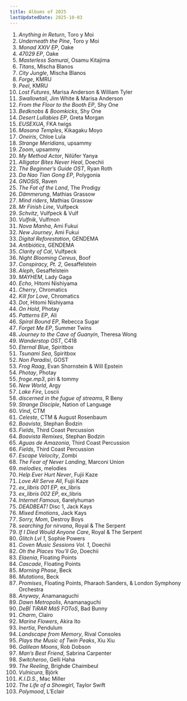 ```yaml
---
title: Albums of 2025
lastUpdatedDate: 2025-10-03
---
```


1. *Anything in Return*, Toro y Moi
2. *Underneath the Pine*, Toro y Moi
3. *Monad XXIV EP*, Oake
4. *47029 EP*, Oake
5. *Masterless Samurai*, Osamu Kitajima
6. *Titans*, Mischa Blanos
7. *City Jungle*, Mischa Blanos
8. *Forge*, KMRU
9. *Peel*, KMRU
10. *Lost Futures*, Marisa Anderson & William Tyler
11. *Swallowtail*, Jim White & Marisa Anderson
12. *From the Floor to the Booth EP*, Shy One
13. *Bedknobs & Boomkicks*, Shy One
14. *Desert Lullabies EP*, Greta Morgan
15. *EUSEXUA*, FKA twigs
16. *Masana Temples*, Kikagaku Moyo
17. *Oneiris*, Chloe Lula
18. *Strange Meridians*, upsammy
19. *Zoom*, upsammy
20. *My Method Actor*, Nilüfer Yanya
21. *Alligator Bites Never Heal*, Doechii
22. *The Beginner’s Guide OST*, Ryan Roth
23. *Da Nao Tian Gong EP*, Polygonia
24. *GNOSIS*, Raven
25. *The Fat of the Land*, The Prodigy
26. *Dämmerung*, Mathias Grassow
27. *Mind riders*, Mathias Grassow
28. *Mr Finish Line*, Vulfpeck
29. *Schvitz*, Vulfpeck & Vulf
30. *Vulfnik*, Vulfmon
31. *Nova Manha*, Ami Fukui
32. *New Journey*, Ami Fukui
33. *Digital Reforestation*, GENDEMA
34. *Antibiótics*, GENDEMA
35. *Clarity of Cal*, Vulfpeck
36. *Night Blooming Cereus*, Boof
37. *Conspiracy, Pt. 2*, Gesaffelstein
38. *Aleph*, Gesaffelstein
39. *MAYHEM*, Lady Gaga
40. *Echo*, Hitomi Nishiyama
41. *Cherry*, Chromatics
42. *Kill for Love*, Chromatics
43. *Dot*, Hitomi Nishiyama
44. *On Hold*, Photay
45. *Patterns EP*, Ali
46. *Spiral Bound EP*, Rebecca Sugar
47. *Forget Me EP*, Summer Twins
48. *Journey to the Cave of Guanyin*, Theresa Wong
49. *Wanderstop OST*, C418
50. *Eternal Blue*, Spiritbox
51. *Tsunami Sea*, Spiritbox
52. *Non Paradisi*, GOST
53. *Frog Raag*, Evan Shornstein & Will Epstein
54. *Photay*, Photay
55. *froge.mp3*, piri & tommy
56. *New World*, Argy
57. *Lake Fire*, Loscii
58. *discerned in the fugue of streams*, R Beny
59. *Strange Disciple*, Nation of Language
60. *Vind*, CTM
61. *Celeste*, CTM & August Rosenbaum
62. *Boavista*, Stephan Bodzin
63. *Fields*, Third Coast Percussion
64. *Boavista Remixes*, Stephan Bodzin
65. *Aguas de Amazonia*, Third Coast Percussion
66. *Fields*, Third Coast Percussion
67. *Escape Velocity*, Zombi
68. *The Fear of Never Landing*, Marconi Union
69. *melodies*, melodies
70. *Help Ever Hurt Never*, Fujii Kaze
71. *Love All Serve All*, Fujii Kaze
72. *ex_libris 001 EP*, ex_libris
73. *ex_libris 002 EP*, ex_libris
74. *Internet Famous*, 6arelyhuman
75. *DEADBEAT!* Disc 1, Jack Kays
76. *Mixed Emotions*, Jack Kays
77. *Sorry, Mom*, Destroy Boys
78. *searching for nirvana*, Royal & The Serpent
79. *If I Died Would Anyone Care*, Royal & The Serpent
80. *Glitch Lvl 1*, Sophie Powers
81. *Coven Music Sessions Vol. 1*, Doechii
82. *Oh the Places You’ll Go*, Doechii
83. *Elaenia*, Floating Points
84. *Cascade*, Floating Points
85. *Morning Phase*, Beck
86. *Mutations*, Beck
87. *Promises*, Floating Points, Pharaoh Sanders, & London Symphony Orchestra
88. *Anyway*, Anamanaguchi
89. *Dawn Metropolis*, Anamanaguchi
90. *DeBÍ TiRAR MáS FOToS*, Bad Bunny
91. *Charm*, Clairo
92. *Marine Flowers*, Akira Ito
93. *Inertia*, Pendulum
94. *Landscape from Memory*, Rival Consoles
95. *Plays the Music of Twin Peaks*, Xiu Xiu
96. *Galilean Moons*, Rob Dobson
97. *Man’s Best Friend*, Sabrina Carpenter
98. *Switcheroo*, Gelli Haha
99. *The Reeling*, Brighde Chaimbeul
100. *Vulnicura*, Björk
101. *K.I.D.S.*, Mac Miller
102. *The Life of a Showgirl*, Taylor Swift
103. *Polymood*, L’Eclair